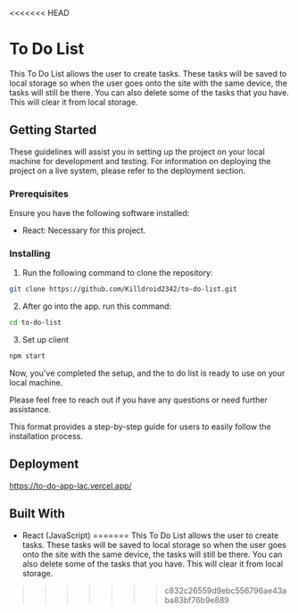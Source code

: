 <<<<<<< HEAD
# To Do List

This To Do List allows the user to create tasks. These tasks will be saved to local storage so when the user goes onto the site with the same device, the tasks will still be there. You can also delete some of the tasks that you have. This will clear it from local storage.

## Getting Started

These guidelines will assist you in setting up the project on your local machine for development and testing. For information on deploying the project on a live system, please refer to the deployment section.

### Prerequisites

Ensure you have the following software installed:

- React: Necessary for this project.

### Installing

1. Run the following command to clone the repository:

```bash
git clone https://github.com/Killdroid2342/to-do-list.git
```

2. After go into the app. run this command:

```bash
cd to-do-list

```

3. Set up client

```bash
npm start
```

Now, you've completed the setup, and the to do list is ready to use on your local machine.

Please feel free to reach out if you have any questions or need further assistance.

This format provides a step-by-step guide for users to easily follow the installation process.

## Deployment

https://to-do-app-lac.vercel.app/

## Built With

- React (JavaScript)
=======
This To Do List allows the user to create tasks. These tasks will be saved to local storage so when the user goes onto the site with the same device, the tasks will still be there. You can also delete some of the tasks that you have. This will clear it from local storage.
>>>>>>> c832c26559d9ebc556796ae43aba83bf76b9e889
